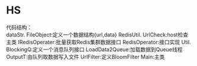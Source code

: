 # HS
代码结构：<br>
    dataStr.
        FileObject:定义一个数据结构{url,data}
    RedisUtil.
        UrlCheck:host检查主类
        IRedisOperater:批量获取Redis集群数据接口
        RedisOperator:接口实现
    Util.
        BlockingQ:定义一个消息队列接口
        LoadData2Queue:加载数据到Queue线程
        OutputT:由队列取数据写入文件
        UrlFilter:定义BloomFilter
    Main:主类
 
